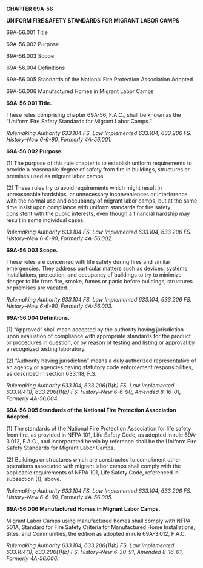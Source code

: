 ﻿**CHAPTER 69A-56**

**UNIFORM FIRE SAFETY STANDARDS FOR MIGRANT LABOR CAMPS**

69A-56.001 	Title

69A-56.002 	Purpose

69A-56.003 	Scope

69A-56.004 	Definitions

69A-56.005 	Standards of the National Fire Protection Association Adopted

69A-56.006 	Manufactured Homes in Migrant Labor Camps

**69A-56.001 Title.**

These rules comprising chapter 69A-56, F.A.C., shall be known as the “Uniform Fire Safety Standards for Migrant Labor Camps.”

*Rulemaking Authority 633.104 FS. Law Implemented 633.104, 633.206 FS. History–New 6-6-90, Formerly 4A-56.001.*

**69A-56.002 Purpose.**

(1) The purpose of this rule chapter is to establish uniform requirements to provide a reasonable degree of safety from fire in buildings, structures or premises used as migrant labor camps.

(2) These rules try to avoid requirements which might result in unreasonable hardships, or unnecessary inconveniences or interference with the normal use and occupancy of migrant labor camps, but at the same time insist upon compliance with uniform standards for fire safety consistent with the public interests, even though a financial hardship may result in some individual cases.

*Rulemaking Authority 633.104 FS. Law Implemented 633.104, 633.206 FS. History–New 6-6-90, Formerly 4A-56.002.*

**69A-56.003 Scope.**

These rules are concerned with life safety during fires and similar emergencies. They address particular matters such as devices, systems installations, protection, and occupancy of buildings to try to minimize danger to life from fire, smoke, fumes or panic before buildings, structures or premises are vacated.

*Rulemaking Authority 633.104 FS. Law Implemented 633.104, 633.206 FS. History–New 6-6-90, Formerly 4A-56.003.*

**69A-56.004 Definitions.**

(1) “Approved” shall mean accepted by the authority having jurisdiction upon evaluation of compliance with appropriate standards for the product or procedures in question, or by reason of testing and listing or approval by a recognized testing laboratory.

(2) “Authority having jurisdiction” means a duly authorized representative of an agency or agencies having statutory code enforcement responsibilities, as described in section 633.118, F.S.

*Rulemaking Authority 633.104, 633.206(1)(b) FS. Law Implemented 633.104(1), 633.206(1)(b) FS. History–New 6-6-90, Amended 8-16-01, Formerly 4A-56.004.*

**69A-56.005 Standards of the National Fire Protection Association Adopted.**

(1) The standards of the National Fire Protection Association for life safety from fire, as provided in NFPA 101, Life Safety Code, as adopted in rule 69A-3.012, F.A.C., and incorporated herein by reference shall be the Uniform Fire Safety Standards for Migrant Labor Camps.

(2) Buildings or structures which are constructed to compliment other operations associated with migrant labor camps shall comply with the applicable requirements of NFPA 101, Life Safety Code, referenced in subsection (1), above.

*Rulemaking Authority 633.104 FS. Law Implemented 633.104, 633.206 FS. History–New 6-6-90, Formerly 4A-56.005.*

**69A-56.006 Manufactured Homes in Migrant Labor Camps.**

Migrant Labor Camps using manufactured homes shall comply with NFPA 501A, Standard for Fire Safety Criteria for Manufactured Home Installations, Sites, and Communities, the edition as adopted in rule 69A-3.012, F.A.C.

*Rulemaking Authority 633.104, 633.206(1)(b) FS. Law Implemented 633.104(1), 633.206(1)(b) FS. History–New 6-30-91, Amended 8-16-01, Formerly 4A-56.006.*
